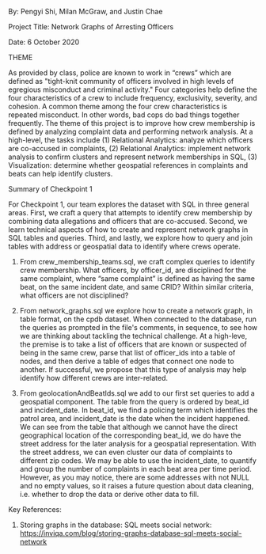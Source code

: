 By: Pengyi Shi, Milan McGraw, and Justin Chae

Project Title: Network Graphs of Arresting Officers 

Date: 6 October 2020

THEME

As provided by class, police are known to work in “crews” which are defined as "tight-knit community of officers involved in high levels of egregious misconduct and criminal activity." Four categories help define the four characteristics of a crew to include frequency, exclusivity, severity, and cohesion. A common theme among the four crew characteristics is repeated misconduct. In other words, bad cops do bad things together frequently. 
The theme of this project is to improve how crew membership is defined by analyzing complaint data and performing network analysis. At a high-level, the tasks include (1) Relational Analytics: analyze which officers are co-accused in complaints, (2) Relational Analytics: implement network analysis to confirm clusters and represent network memberships in SQL, (3) Visualization: determine whether geospatial references in complaints and beats can help identify clusters.

Summary of Checkpoint 1

For Checkpoint 1, our team explores the dataset with SQL in three general areas. First, we craft a query that attempts to identify crew membership by combining data allegations and officers that are co-accused. Second, we learn technical aspects of how to create and represent network graphs in SQL tables and queries. Third, and lastly, we explore how to query and join tables with address or geospatial data to identify where crews operate.

1. From crew_membership_teams.sql, we craft complex queries to identify crew membership.   What officers, by officer_id, are disciplined for the same complaint, where “same complaint” is defined as having the same beat, on the same incident date, and same CRID? Within similar criteria, what officers are not disciplined?

2. From network_graphs.sql we explore how to create a network graph, in table format, on the cpdb dataset. When connected to the database, run the queries as prompted in the file's comments, in sequence, to see how we are thinking about tackling the technical challenge. At a high-leve, the premise is to take a list of officers that are known or suspected of being in the same crew, parse that list of officer_ids into a table of nodes, and then derive a table of edges that connect one node to another. If successful, we propose that this type of analysis may help identify how different crews are inter-related. 

3. From geolocationAndBeatIds.sql we add to our first set queries to add a geospatial component. The table from the query is ordered by beat_id and incident_date. In beat_id, we find a policing term which identifies the patrol area, and incident_date is the date when the incident happened. We can see from the table that although we cannot have the direct geographical location of the corresponding beat_id, we do have the street address for the later analysis for a geospatial representation. With the street address, we can even cluster our data of complaints to different zip codes. We may be able to use the incident_date, to quantify and group the number of complaints in each beat area per time period. However, as you may notice, there are some addresses with not NULL and no empty values, so it raises a future question about data cleaning, i.e. whether to drop the data or derive other data to fill.



Key References:
1. Storing graphs in the database: SQL meets social network: https://inviqa.com/blog/storing-graphs-database-sql-meets-social-network

